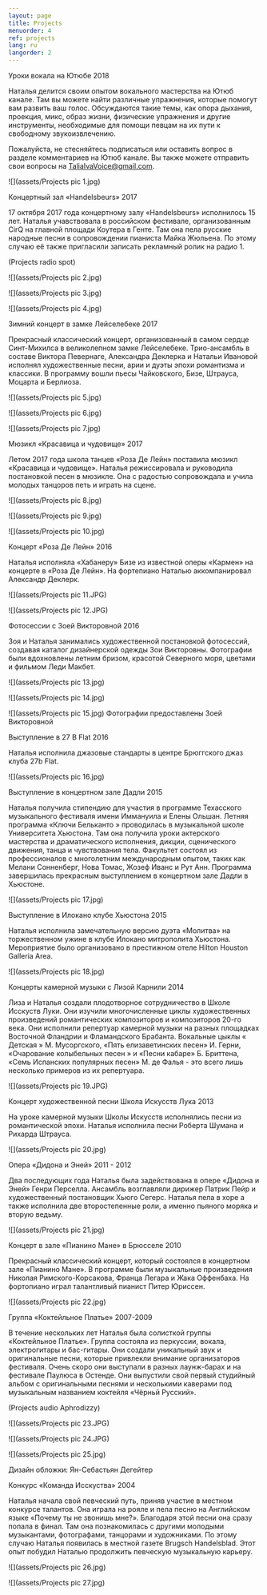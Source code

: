 ```yaml
---
layout: page
title: Projects
menuorder: 4
ref: projects
lang: ru
langorder: 2
---
```


Уроки вокала на Ютюбе 2018

Наталья делится своим опытом вокального мастерства на Ютюб канале. Там вы можете найти различные упражнения, которые помогут вам развить ваш голос. Обсуждаются такие темы, как опора дыхания, проекция, микс, образ жизни, физические упражнения и другие инструменты, необходимые для помощи певцам на их пути к cвободному звукоизвлечению.

Пожалуйста, не стесняйтесь подписаться или оставить вопрос в разделе комментариев на Ютюб канале. Вы также можете отправить свои вопросы на TaliaIvaVoice@gmail.com. 

![](assets/Projects pic 1.jpg)


Концертный зал «Handelsbeurs» 2017

17 октября 2017 года концертному залу «Handelsbeurs» исполнилось 15 лет. Наталья учавствовала в российском фестивале, организованным CirQ на главной площади Коутера в Генте. Там она пела русские народные песни в сопровождении пианиста Майка Жюльена. По этому случаю её также пригласили записать рекламный ролик на радио 1.

(Projects radio spot)

![](assets/Projects pic 2.jpg)

![](assets/Projects pic 3.jpg)

![](assets/Projects pic 4.jpg)



Зимний концерт в замке Лейселебеке 2017

Прекрасный классический концерт, организованный в самом сердце Синт-Михилса в великолепном замке Лейселебеке. Трио-ансамбль в составе Виктора Певернаге, Александра Деклерка и Натальи Ивановой исполнял художественные песни, арии и дуэты эпохи романтизма и классики. В программу вошли пьесы Чайковского, Бизе, Штрауса, Моцарта и Берлиоза.


![](assets/Projects pic 5.jpg)

![](assets/Projects pic 6.jpg)

![](assets/Projects pic 7.jpg)




Мюзикл «Kрасавица и чудовище» 2017

Летом 2017 года школа танцев «Роза Де Лейн» поставила мюзикл «Красавица и чудовище». Наталья режиссировалa и руководила постановкой песен в мюзикле. Онa с радостью сопровождала и учила молодых танцоров петь и играть на сцене.

![](assets/Projects pic 8.jpg)

![](assets/Projects pic 9.jpg)

![](assets/Projects pic 10.jpg)




Концерт «Роза Де Лейн» 2016

Наталья исполняла «Хабанеру» Бизе из известной оперы «Кармен» на концерте в «Роза Де Лейн». На фортепиано Наталью аккомпанировал Александр Деклерк.

![](assets/Projects pic 11.JPG)

![](assets/Projects pic 12.JPG)





Фотосессии с Зоей Викторовной 2016

Зоя и Наталья занимались художественной постановкой фотосессий, создавая каталог дизайнерской одежды Зои Викторовны. Фотографии были вдохновлены летним бризом, красотой Северного моря, цветами и фильмом Леди Макбет.

![](assets/Projects pic 13.jpg)

![](assets/Projects pic 14.jpg)

![](assets/Projects pic 15.jpg)
Фотографии предоставлены Зоей Викторовной






Выступление в 27 B Flat 2016

Наталья исполнила джазовые стандарты в центре Брюггского джаз клуба 27b Flat.

![](assets/Projects pic 16.jpg)





Выступление в концертном зале Дадли 2015

Наталья получила стипендию для участия в программе Техасского музыкального фестиваля имени Иммануила и Елены Ольшан. Летняя программа «Ключи Бельканто » проводилась в музыкальной школе Университета Хьюстонa. Там она получила уроки актерского мастерства и драматического исполнения, дикции, сценического движения, танца и чувствования тела. Факультет состоял из профессионалов с многолетним международным опытом, таких как Мелани Сонненберг, Нова Томас, Жозеф Иванс и Рут Aнн. Программа завершилась прекрасным выступлением в концертном зале Дадли в Хьюстоне.

![](assets/Projects pic 17.jpg)





Выступление в Илокано клубе Хьюстона 2015

Наталья исполнила замечательную версию дуэта «Молитва» на торжественном ужине в клубе Илокано митрополита Хьюстона. Мероприятие было организовано в престижном отеле Hilton Houston Galleria Area.


![](assets/Projects pic 18.jpg)


Концерты камерной музыки с Лизой Карнили 2014

Лиза и Наталья создали плодотворное сотрудничество в Школе Исскуств Луки. Oни изучили многочисленные циклы художественных произведений романтических композиторов и композиторов 20-го века. Они исполнили репертуар камерной музыки на разных площадках Восточной Фландрии и Фламандского Брабанта. Вокальные цыклы « Детская » М. Мусоргского, «Пять елизаветинских песен» И. Герни, «Очарование колыбельных песен » и «Песни кабаре» Б. Бриттенa, «Семь Испанских популярных песен» М. де Фалья - это всего лишь несколько примеров из их репертуара.

![](assets/Projects pic 19.JPG)





Концерт художественной песни Школа Искусств Лука 2013

На уроке камерной музыки Школы Искусств исполнялись песни из романтической эпохи. Наталья исполнила песни Роберта Шумана и Рихарда Штрауса.

![](assets/Projects pic 20.jpg)





Оперa «Дидона и Эней» 2011 - 2012

Два последующиx года Наталья была задействована в оперe «Дидона и Эней» Генри Перселла. Ансамбль возглавляли дирижер Патрик Пейр и художественный постановщик Хьюго Сегерс. Наталья пела в хоре а также исполнила две второстепенные роли, а именно пьяного моряка и вторую ведьму.

![](assets/Projects pic 21.jpg)




Концерт в зале «Пианинo Мане» в Брюсселе 2010

Прекрасный классический концерт, который состоялся в концертном зале «Пианинo Мане». В программе были музыкальные произведения Николая Римского-Корсакова, Франца Легара и Жака Оффенбаха. На фортопиано играл талантливый пианист Питер Юриссен.

![](assets/Projects pic 22.jpg)




Группа «Коктейльное Платье» 2007-2009

В течение нескольких лет Наталья была солисткой группы «Коктейльное Платье». Группа состояла из перкуссии, вокала, электрогитары и бас-гитары. Они создали уникальный звук и оригинальные песни, которые привлекли внимание организаторов фестиваля. Очень скоро они выступали в разных лаунж-барах и на фестивале Паулюса в Остенде. Они выпустили свой первый студийный альбом с оригинальными песнями и несколькими каверами под музыкальным названием коктейля «Чёрньй Русский».

(Projects audio Aphrodizzy)

![](assets/Projects pic 23.JPG)

![](assets/Projects pic 24.JPG)

![](assets/Projects pic 25.jpg)

Дизайн обложки: Ян-Себастьян Дегейтер




Конкурс «Команда Исскуства» 2004

Наталья начала свой певческий путь, приняв участие в местном конкурсе талантов. Она играла на рояле и пела песню на Английском языке «Почему ты не звонишь мне?». Благодаря этой песни она сразу попала в финал. Там она познакомилась с другими молодыми музыкантами, фотографами, танцорами и художниками. По этому случаю Наталья появилась в местной газете Brugsch Handelsblad. Этот опыт побудил Наталью продолжить певческую музыкальную карьеру.

![](assets/Projects pic 26.jpg)

![](assets/Projects pic 27.jpg)














